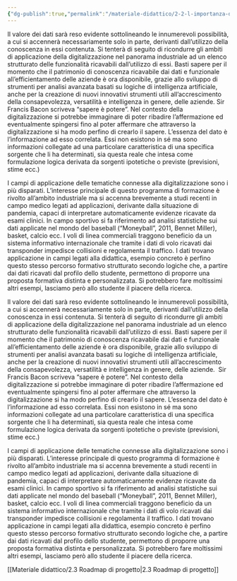 ```yaml
---
{"dg-publish":true,"permalink":"/materiale-didattico/2-2-l-importanza-dei-dati/"}
---
```



Il valore dei dati sarà reso evidente sottolineando le innumerevoli possibilità, a cui si accennerà necessariamente solo in parte, derivanti dall’utilizzo della conoscenza in essi contenuta. Si tenterà di seguito di ricondurre gli ambiti di applicazione della digitalizzazione nel panorama industriale ad un elenco strutturato delle funzionalità ricavabili dall’utilizzo di essi. Basti sapere per il momento che il patrimonio di conoscenza ricavabile dai dati e funzionale all’efficientamento delle aziende è ora disponibile, grazie allo sviluppo di strumenti per analisi avanzata basati su logiche di intelligenza artificiale, anche per la creazione di nuovi innovativi strumenti utili all’accrescimento della consapevolezza, versatilità e intelligenza in genere, delle aziende. Sir Francis Bacon scriveva “sapere è potere”. Nel contesto della digitalizzazione si potrebbe immaginare di poter ribadire l’affermazione ed eventualmente spingersi fino al poter affermare che attraverso la digitalizzazione si ha modo perfino di crearlo il sapere. L’essenza del dato è l’informazione ad esso correlata. Essi non esistono in sé ma sono informazioni collegate ad una particolare caratteristica di una specifica sorgente che li ha determinati, sia questa reale che intesa come formulazione logica derivata da sorgenti ipotetiche o previste (previsioni, stime ecc.)

I campi di applicazione delle tematiche connesse alla digitalizzazione sono i più disparati. L’interesse principale di questo programma di formazione è rivolto all’ambito industriale ma si accenna brevemente a studi recenti in campo medico legati ad applicazioni, derivante dalla situazione di pandemia, capaci di interpretare automaticamente evidenze ricavate da esami clinici. In campo sportivo si fa riferimento ad analisi statistiche sui dati applicate nel mondo del baseball (“Moneyball”, 2011, Bennet Miller), basket, calcio ecc. I voli di linea commerciali traggono beneficio da un sistema informativo internazionale che tramite i dati di volo ricavati dai transponder impedisce collisioni e regolamenta il traffico. I dati trovano applicazione in campi legati alla didattica, esempio concreto è perfino questo stesso percorso formativo strutturato secondo logiche che, a partire dai dati ricavati dal profilo dello studente, permettono di proporre una proposta formativa distinta e personalizzata. Si potrebbero fare moltissimi altri esempi, lasciamo però allo studente il piacere della ricerca.

 Il valore dei dati sarà reso evidente sottolineando le innumerevoli possibilità, a cui si accennerà necessariamente solo in parte, derivanti dall’utilizzo della conoscenza in essi contenuta. Si tenterà di seguito di ricondurre gli ambiti di applicazione della digitalizzazione nel panorama industriale ad un elenco strutturato delle funzionalità ricavabili dall’utilizzo di essi. Basti sapere per il momento che il patrimonio di conoscenza ricavabile dai dati e funzionale all’efficientamento delle aziende è ora disponibile, grazie allo sviluppo di strumenti per analisi avanzata basati su logiche di intelligenza artificiale, anche per la creazione di nuovi innovativi strumenti utili all’accrescimento della consapevolezza, versatilità e intelligenza in genere, delle aziende.  Sir Francis Bacon scriveva “sapere è potere”. Nel contesto della digitalizzazione si potrebbe immaginare di poter ribadire l’affermazione ed eventualmente spingersi fino al poter affermare che attraverso la digitalizzazione si ha modo perfino di crearlo il sapere. L’essenza del dato è l’informazione ad esso correlata. Essi non esistono in sé ma sono informazioni collegate ad una particolare caratteristica di una specifica sorgente che li ha determinati, sia questa reale che intesa come formulazione logica derivata da sorgenti ipotetiche o previste (previsioni, stime ecc.)

I campi di applicazione delle tematiche connesse alla digitalizzazione sono i più disparati. L’interesse principale di questo programma di formazione è rivolto all’ambito industriale ma si accenna brevemente a studi recenti in campo medico legati ad applicazioni, derivante dalla situazione di pandemia, capaci di interpretare automaticamente evidenze ricavate da esami clinici. In campo sportivo si fa riferimento ad analisi statistiche sui dati applicate nel mondo del baseball (“Moneyball”, 2011, Bennet Miller), basket, calcio ecc. I voli di linea commerciali traggono beneficio da un sistema informativo internazionale che tramite i dati di volo ricavati dai transponder impedisce collisioni e regolamenta il traffico. I dati trovano applicazione in campi legati alla didattica, esempio concreto è perfino questo stesso percorso formativo strutturato secondo logiche che, a partire dai dati ricavati dal profilo dello studente, permettono di proporre una proposta formativa distinta e personalizzata. Si potrebbero fare moltissimi altri esempi, lasciamo però allo studente il piacere della ricerca.

[[Materiale didattico/2.3 Roadmap di progetto\|2.3 Roadmap di progetto]]
